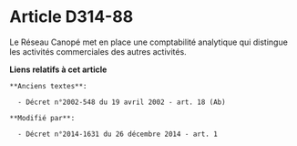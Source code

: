 # Article D314-88

Le    Réseau Canopé met en place une comptabilité analytique qui distingue les activités commerciales des autres activités.

**Liens relatifs à cet article**

	**Anciens textes**:

	  - Décret n°2002-548 du 19 avril 2002 - art. 18 (Ab)

	**Modifié par**:

	  - Décret n°2014-1631 du 26 décembre 2014 - art. 1
